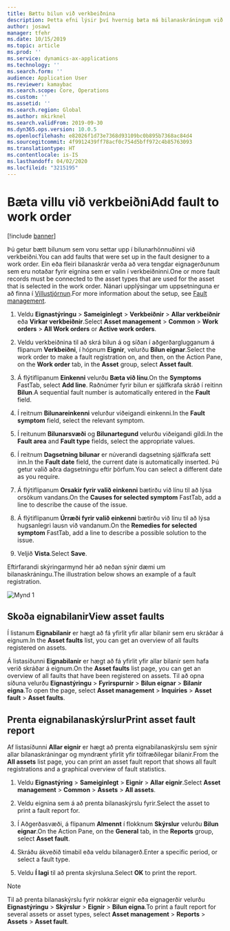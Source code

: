 ```yaml
---
title: Bættu bilun við verkbeiðnina
description: Þetta efni lýsir því hvernig bæta má bilanaskráningum við verkbeiðnir í eignastýringu.
author: josaw1
manager: tfehr
ms.date: 10/15/2019
ms.topic: article
ms.prod: ''
ms.service: dynamics-ax-applications
ms.technology: ''
ms.search.form: ''
audience: Application User
ms.reviewer: kamaybac
ms.search.scope: Core, Operations
ms.custom: ''
ms.assetid: ''
ms.search.region: Global
ms.author: mkirknel
ms.search.validFrom: 2019-09-30
ms.dyn365.ops.version: 10.0.5
ms.openlocfilehash: e82026f1d73e7368d93109bc0b895b7368ac84d4
ms.sourcegitcommit: 4f9912439ff78acf0c754d5bff972c4b85763093
ms.translationtype: HT
ms.contentlocale: is-IS
ms.lasthandoff: 04/02/2020
ms.locfileid: "3215195"
---
```

# <a name="add-fault-to-work-order"></a><span data-ttu-id="60720-103">Bæta villu við verkbeiðni</span><span class="sxs-lookup"><span data-stu-id="60720-103">Add fault to work order</span></span>

[!include [banner](../../includes/banner.md)]



<span data-ttu-id="60720-104">Þú getur bætt bilunum sem voru settar upp í bilunarhönnuðinni við verkbeiðni.</span><span class="sxs-lookup"><span data-stu-id="60720-104">You can add faults that were set up in the fault designer to a work order.</span></span> <span data-ttu-id="60720-105">Ein eða fleiri bilanaskrár verða að vera tengdar eignagerðunum sem eru notaðar fyrir eignina sem er valin í verkbeiðninni.</span><span class="sxs-lookup"><span data-stu-id="60720-105">One or more fault records must be connected to the asset types that are used for the asset that is selected in the work order.</span></span> <span data-ttu-id="60720-106">Nánari upplýsingar um uppsetninguna er að finna í [Villustjórnun](../setup-for-work-orders/fault-management.md).</span><span class="sxs-lookup"><span data-stu-id="60720-106">For more information about the setup, see [Fault management](../setup-for-work-orders/fault-management.md).</span></span>

1. <span data-ttu-id="60720-107">Veldu **Eignastýringu** > **Sameiginlegt** > **Verkbeiðnir** > **Allar verkbeiðnir** eða **Virkar verkbeiðnir**.</span><span class="sxs-lookup"><span data-stu-id="60720-107">Select **Asset management** > **Common** > **Work orders** > **All Work orders** or **Active work orders**.</span></span>

2. <span data-ttu-id="60720-108">Veldu verkbeiðnina til að skrá bilun á og síðan í aðgerðarglugganum á flipanum **Verkbeiðni**, í hópnum **Eignir**, velurðu **Bilun eignar**.</span><span class="sxs-lookup"><span data-stu-id="60720-108">Select the work order to make a fault registration on, and then, on the Action Pane, on the **Work order** tab, in the **Asset** group, select **Asset fault**.</span></span>

3. <span data-ttu-id="60720-109">Á flýtiflipanum **Einkenni** velurðu **Bæta við línu**.</span><span class="sxs-lookup"><span data-stu-id="60720-109">On the **Symptoms** FastTab, select **Add line**.</span></span> <span data-ttu-id="60720-110">Raðnúmer fyrir bilun er sjálfkrafa skráð í reitinn **Bilun**.</span><span class="sxs-lookup"><span data-stu-id="60720-110">A sequential fault number is automatically entered in the **Fault** field.</span></span>

4. <span data-ttu-id="60720-111">Í reitnum **Bilunareinkenni** velurður viðeigandi einkenni.</span><span class="sxs-lookup"><span data-stu-id="60720-111">In the **Fault symptom** field, select the relevant symptom.</span></span>

5. <span data-ttu-id="60720-112">Í reitunum **Bilunarsvæði** og **Bilunartegund** velurðu viðeigandi gildi.</span><span class="sxs-lookup"><span data-stu-id="60720-112">In the **Fault area** and **Fault type** fields, select the appropriate values.</span></span>

6. <span data-ttu-id="60720-113">Í reitnum **Dagsetning bilunar** er núverandi dagsetning sjálfkrafa sett inn.</span><span class="sxs-lookup"><span data-stu-id="60720-113">In the **Fault date** field, the current date is automatically inserted.</span></span> <span data-ttu-id="60720-114">Þú getur valið aðra dagsetningu eftir þörfum.</span><span class="sxs-lookup"><span data-stu-id="60720-114">You can select a different date as you require.</span></span>

7. <span data-ttu-id="60720-115">Á flýtiflipanum **Orsakir fyrir valið einkenni** bætirðu við línu til að lýsa orsökum vandans.</span><span class="sxs-lookup"><span data-stu-id="60720-115">On the **Causes for selected symptom** FastTab, add a line to describe the cause of the issue.</span></span>

8. <span data-ttu-id="60720-116">Á flýtiflipanum **Úrræði fyrir valið einkenni** bætirðu við línu til að lýsa hugsanlegri lausn við vandanum.</span><span class="sxs-lookup"><span data-stu-id="60720-116">On the **Remedies for selected symptom** FastTab, add a line to describe a possible solution to the issue.</span></span>

9. <span data-ttu-id="60720-117">Veljið **Vista**.</span><span class="sxs-lookup"><span data-stu-id="60720-117">Select **Save**.</span></span>

<span data-ttu-id="60720-118">Eftirfarandi skýringarmynd hér að neðan sýnir dæmi um bilanaskráningu.</span><span class="sxs-lookup"><span data-stu-id="60720-118">The illustration below shows an example of a fault registration.</span></span>

![Mynd 1](media/19-work-orders.png)


## <a name="view-asset-faults"></a><span data-ttu-id="60720-120">Skoða eignabilanir</span><span class="sxs-lookup"><span data-stu-id="60720-120">View asset faults</span></span>

<span data-ttu-id="60720-121">Í listanum **Eignabilanir** er hægt að fá yfirlit yfir allar bilanir sem eru skráðar á eignum.</span><span class="sxs-lookup"><span data-stu-id="60720-121">In the **Asset faults** list, you can get an overview of all faults registered on assets.</span></span>

<span data-ttu-id="60720-122">Á listasíðunni **Eignabilanir** er hægt að fá yfirlit yfir allar bilanir sem hafa verið skráðar á eignum.</span><span class="sxs-lookup"><span data-stu-id="60720-122">On the **Asset faults** list page, you can get an overview of all faults that have been registered on assets.</span></span> <span data-ttu-id="60720-123">Til að opna síðuna velurðu **Eignastýringu** > **Fyrirspurnir** > **Bilun eignar** > **Bilanir eigna**.</span><span class="sxs-lookup"><span data-stu-id="60720-123">To open the page, select **Asset management** > **Inquiries** > **Asset fault** > **Asset faults**.</span></span>


## <a name="print-asset-fault-report"></a><span data-ttu-id="60720-124">Prenta eignabilanaskýrslur</span><span class="sxs-lookup"><span data-stu-id="60720-124">Print asset fault report</span></span>

<span data-ttu-id="60720-125">Af listasíðunni **Allar eignir** er hægt að prenta eignabilanaskýrslu sem sýnir allar bilanaskráningar og myndrænt yfirlit yfir tölfræðilegar bilanir.</span><span class="sxs-lookup"><span data-stu-id="60720-125">From the **All assets** list page, you can print an asset fault report that shows all fault registrations and a graphical overview of fault statistics.</span></span>

1. <span data-ttu-id="60720-126">Veldu **Eignastýring** > **Sameiginlegt** > **Eignir** > **Allar eignir**.</span><span class="sxs-lookup"><span data-stu-id="60720-126">Select **Asset management** > **Common** > **Assets** > **All assets**.</span></span>

2. <span data-ttu-id="60720-127">Veldu eignina sem á að prenta bilanaskýrslu fyrir.</span><span class="sxs-lookup"><span data-stu-id="60720-127">Select the asset to print a fault report for.</span></span>

3. <span data-ttu-id="60720-128">Í Aðgerðasvæði, á flipanum **Almennt** í flokknum **Skýrslur** velurðu **Bilun eignar**.</span><span class="sxs-lookup"><span data-stu-id="60720-128">On the Action Pane, on the **General** tab, in the **Reports** group, select **Asset fault**.</span></span>

4. <span data-ttu-id="60720-129">Skráðu ákveðið tímabil eða veldu bilanagerð.</span><span class="sxs-lookup"><span data-stu-id="60720-129">Enter a specific period, or select a fault type.</span></span>

5. <span data-ttu-id="60720-130">Veldu **Í lagi** til að prenta skýrsluna.</span><span class="sxs-lookup"><span data-stu-id="60720-130">Select **OK** to print the report.</span></span>

>[!NOTE]
><span data-ttu-id="60720-131">Til að prenta bilanaskýrslu fyrir nokkrar eignir eða eignagerðir velurðu **Eignastýringu** > **Skýrslur** > **Eignir** > **Bilun eigna**.</span><span class="sxs-lookup"><span data-stu-id="60720-131">To print a fault report for several assets or asset types, select **Asset management** > **Reports** > **Assets** > **Asset fault**.</span></span>

